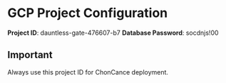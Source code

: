 # GCP Project Configuration

**Project ID**: dauntless-gate-476607-b7
**Database Password**: socdnjs!00

## Important
Always use this project ID for ChonCance deployment.
